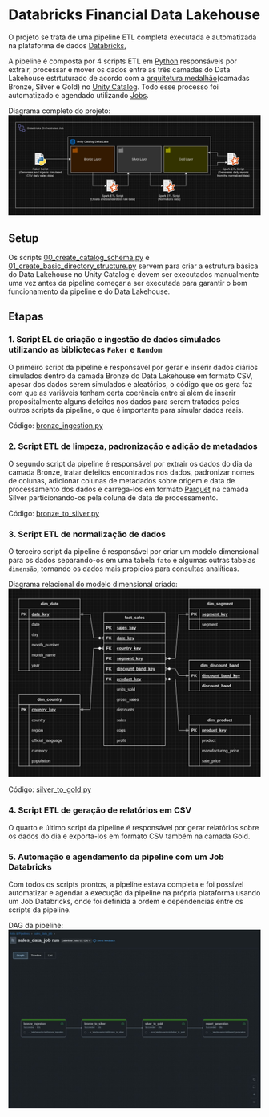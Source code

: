 # Databricks Financial Data Lakehouse
O projeto se trata de uma pipeline ETL completa executada e automatizada na plataforma de dados [Databricks](https://www.databricks.com/br),

A pipeline é composta por 4 scripts ETL em [Python](https://docs.python.org/3/) responsáveis por extrair, processar e mover os dados entre as três camadas do Data Lakehouse estrtuturado de acordo com a [arquitetura medalhão](https://www.databricks.com/br/glossary/medallion-architecture)(camadas Bronze, Silver e Gold) no [Unity Catalog](https://www.databricks.com/br/product/unity-catalog). Todo esse processo foi automatizado e agendado utilizando [Jobs](https://docs.databricks.com/aws/pt/jobs/configure-job#gsc.tab=0).

Diagrama completo do projeto:
![Project's Diagram](.github/readme_images/project_diagram.jpeg)

## Setup

Os scripts [00_create_catalog_schema.py](setup/00_create_catalog_schema.py) e [01_create_basic_directory_structure.py](setup/01_create_basic_directory_structure.py) servem para criar a estrutura básica do Data Lakehouse no Unity Catalog e devem ser executados manualmente uma vez antes da pipeline começar a ser executada para garantir o bom funcionamento da pipeline e do Data Lakehouse.

## Etapas

### 1. Script EL de criação e ingestão de dados simulados utilizando as bibliotecas `Faker` e `Random`

O primeiro script da pipeline é responsável por gerar e inserir dados diários simulados dentro da camada Bronze do Data Lakehouse em formato CSV, apesar dos dados serem simulados e aleatórios, o código que os gera faz com que as variáveis tenham certa coerência entre si além de inserir propositalmente alguns defeitos nos dados para serem tratados pelos outros scripts da pipeline, o que é importante para simular dados reais.

Código: [bronze_ingestion.py](src/etl/bronze_ingestion.py)

### 2. Script ETL de limpeza, padronização e adição de metadados

O segundo script da pipeline é responsável por extrair os dados do dia da camada Bronze, tratar defeitos encontrados nos dados, padronizar nomes de colunas, adicionar colunas de metadados sobre origem e data de processamento dos dados e carrega-los em formato [Parquet](https://en.wikipedia.org/wiki/Apache_Parquet) na camada Silver particionando-os pela coluna de data de processamento.

Código: [bronze_to_silver.py](src/etl/bronze_to_silver.py)

### 3. Script ETL de normalização de dados

O terceiro script da pipeline é responsável por criar um modelo dimensional para os dados separando-os em uma tabela `fato` e algumas outras tabelas `dimensão`, tornando os dados mais propícios para consultas analíticas.

Diagrama relacional do modelo dimensional criado:
![Dimensional Diagram](.github/readme_images/db_diagram.jpg)

Código: [silver_to_gold.py](src/etl/silver_to_gold.py)

### 4. Script ETL de geração de relatórios em CSV

O quarto e último script da pipeline é responsável por gerar relatórios sobre os dados do dia e exporta-los em formato CSV também na camada Gold.

### 5. Automação e agendamento da pipeline com um Job Databricks

Com todos os scripts prontos, a pipeline estava completa e foi possível automatizar e agendar a execução da pipeline na própria plataforma usando um Job Databricks, onde foi definida a ordem e dependencias entre os scripts da pipeline.

DAG da pipeline:
![Pipeline DAG](.github/readme_images/pipeline_job.jpeg)